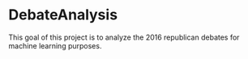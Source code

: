 # DebateAnalysis
This goal of this project is to analyze the 2016 republican debates for machine learning purposes.

